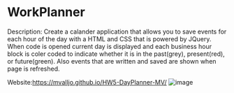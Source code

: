 # WorkPlanner
Description: Create a calander application that allows you to save events for each hour of the day with a HTML and CSS that is powered by JQuery. When code is opened current day is displayed and each business hour block is coler coded to indicate whether it is in the past(grey), present(red), or future(green). Also events that are written and saved are shown when page is refreshed.

Website:https://mvalljo.github.io/HW5-DayPlanner-MV/
![image](https://user-images.githubusercontent.com/86633258/131024687-a481a81d-9708-42d6-bc8c-0620a73559b0.png)

